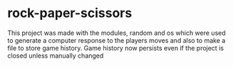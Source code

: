 # rock-paper-scissors

This project was made with the modules, random and os which were used to generate a computer response to the players moves and also to make a file to store game history. Game history now persists even if the project is closed unless manually changed
